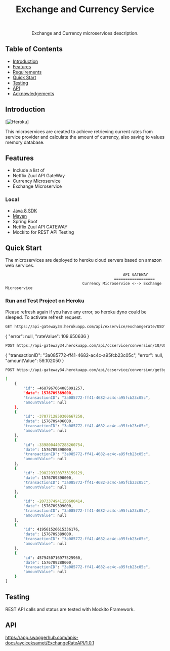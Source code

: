 
<h1 align="center"> Exchange and Currency Service </h1> <br>

<p align="center">
  Exchange and Currency microservices description.
</p>


## Table of Contents

- [Introduction](#introduction)
- [Features](#features)
- [Requirements](#requirements)
- [Quick Start](#quick-start)
- [Testing](#testing)
- [API](#requirements)
- [Acknowledgements](#acknowledgements)




## Introduction

[![Heroku](https://heroku-badge.herokuapp.com/?app=heroku-badge)]

This microservices are created to achieve retrieving current rates from service provider and calculate the amount of currency, also saving to values memory database.


## Features

* Include a list of
* Netflix Zuul API GateWay 
* Currency Microservice
* Exchange Microservice




### Local
* [Java 8 SDK](http://www.oracle.com/technetwork/java/javase/downloads/jdk8-downloads-2133151.html)
* [Maven](https://maven.apache.org/download.cgi)
* Spring Boot
* Netflix Zuul API GATEWAY
* Mockito for REST API Testing


## Quick Start
The microservices are deployed to heroku cloud servers based on amazon web services.

                                                        API GATEWAY
                                                    ==================
                                      Currency Microservice <--> Exchange Microservice
                                      
            

### Run and Test Project on Heroku

Please refresh again if you have any error, so heroku dyno could be sleeped. To activate refresh request.

```bash
GET https://api-gateway34.herokuapp.com/api/exservice/exchangerate/USDTRY
```
{
    "error": null,
    "rateValue": 109.650636
}

```bash
POST https://api-gateway34.herokuapp.com/api/ccservice/conversion/10/USD/TRY
```
{
    "transactionID": "3a085772-ff41-4682-ac4c-a95fcb23c05c",
    "error": null,
    "amountValue": 59.102050
}

```bash
POST https://api-gateway34.herokuapp.com/api/ccservice/conversion/getbyid/3a085772-ff41-4682-ac4c-a95fcb23c05c

[
    {
        "id": -4687967664085091257,
        "date": 1576709389000,
        "transactionID": "3a085772-ff41-4682-ac4c-a95fcb23c05c",
        "amountValue": null
    },
    {
        "id": -3707712850300667250,
        "date": 1576709406000,
        "transactionID": "3a085772-ff41-4682-ac4c-a95fcb23c05c",
        "amountValue": null
    },
    {
        "id": -3398004407288260754,
        "date": 1576709390000,
        "transactionID": "3a085772-ff41-4682-ac4c-a95fcb23c05c",
        "amountValue": null
    },
    {
        "id": -2902293203733159129,
        "date": 1576709390000,
        "transactionID": "3a085772-ff41-4682-ac4c-a95fcb23c05c",
        "amountValue": null
    },
    {
        "id": -2073374941150600414,
        "date": 1576709399000,
        "transactionID": "3a085772-ff41-4682-ac4c-a95fcb23c05c",
        "amountValue": null
    },
    {
        "id": 419561526615336176,
        "date": 1576709389000,
        "transactionID": "3a085772-ff41-4682-ac4c-a95fcb23c05c",
        "amountValue": null
    },
    {
        "id": 4579450716977525960,
        "date": 1576709288000,
        "transactionID": "3a085772-ff41-4682-ac4c-a95fcb23c05c",
        "amountValue": null
    }
]
```


## Testing
REST API calls and status are tested with Mockito Framework.


## API
https://app.swaggerhub.com/apis-docs/ayciceksamet/ExchangeRateAPI/1.0.1


